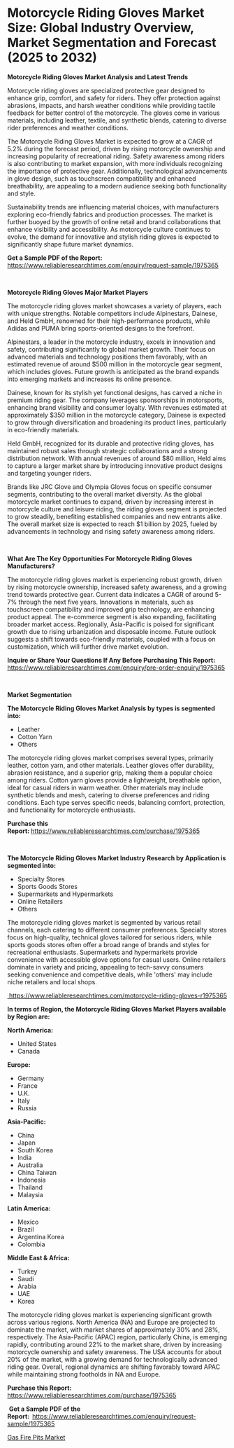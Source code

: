 <p><h1>Motorcycle Riding Gloves Market Size: Global Industry Overview, Market Segmentation and Forecast (2025 to 2032)</h1></p><p><strong>Motorcycle Riding Gloves Market Analysis and Latest Trends</strong></p>
<p><p>Motorcycle riding gloves are specialized protective gear designed to enhance grip, comfort, and safety for riders. They offer protection against abrasions, impacts, and harsh weather conditions while providing tactile feedback for better control of the motorcycle. The gloves come in various materials, including leather, textile, and synthetic blends, catering to diverse rider preferences and weather conditions.</p><p>The Motorcycle Riding Gloves Market is expected to grow at a CAGR of 5.2% during the forecast period, driven by rising motorcycle ownership and increasing popularity of recreational riding. Safety awareness among riders is also contributing to market expansion, with more individuals recognizing the importance of protective gear. Additionally, technological advancements in glove design, such as touchscreen compatibility and enhanced breathability, are appealing to a modern audience seeking both functionality and style.</p><p>Sustainability trends are influencing material choices, with manufacturers exploring eco-friendly fabrics and production processes. The market is further buoyed by the growth of online retail and brand collaborations that enhance visibility and accessibility. As motorcycle culture continues to evolve, the demand for innovative and stylish riding gloves is expected to significantly shape future market dynamics.</p></p>
<p><strong>Get a Sample PDF of the Report:&nbsp;</strong> <a href="https://www.reliableresearchtimes.com/enquiry/request-sample/1975365?utm_campaign=2007&utm_medium=2&utm_source=Github&utm_content=ia&utm_term=08022025&utm_id=motorcycle-riding-gloves">https://www.reliableresearchtimes.com/enquiry/request-sample/1975365</a></p>
<p>&nbsp;</p>
<p><strong>Motorcycle Riding Gloves Major Market Players</strong></p>
<p><p>The motorcycle riding gloves market showcases a variety of players, each with unique strengths. Notable competitors include Alpinestars, Dainese, and Held GmbH, renowned for their high-performance products, while Adidas and PUMA bring sports-oriented designs to the forefront.</p><p>Alpinestars, a leader in the motorcycle industry, excels in innovation and safety, contributing significantly to global market growth. Their focus on advanced materials and technology positions them favorably, with an estimated revenue of around $500 million in the motorcycle gear segment, which includes gloves. Future growth is anticipated as the brand expands into emerging markets and increases its online presence.</p><p>Dainese, known for its stylish yet functional designs, has carved a niche in premium riding gear. The company leverages sponsorships in motorsports, enhancing brand visibility and consumer loyalty. With revenues estimated at approximately $350 million in the motorcycle category, Dainese is expected to grow through diversification and broadening its product lines, particularly in eco-friendly materials.</p><p>Held GmbH, recognized for its durable and protective riding gloves, has maintained robust sales through strategic collaborations and a strong distribution network. With annual revenues of around $80 million, Held aims to capture a larger market share by introducing innovative product designs and targeting younger riders.</p><p>Brands like JRC Glove and Olympia Gloves focus on specific consumer segments, contributing to the overall market diversity. As the global motorcycle market continues to expand, driven by increasing interest in motorcycle culture and leisure riding, the riding gloves segment is projected to grow steadily, benefiting established companies and new entrants alike. The overall market size is expected to reach $1 billion by 2025, fueled by advancements in technology and rising safety awareness among riders.</p></p>
<p>&nbsp;</p>
<p><strong>What Are The Key Opportunities For Motorcycle Riding Gloves Manufacturers?</strong></p>
<p><p>The motorcycle riding gloves market is experiencing robust growth, driven by rising motorcycle ownership, increased safety awareness, and a growing trend towards protective gear. Current data indicates a CAGR of around 5-7% through the next five years. Innovations in materials, such as touchscreen compatibility and improved grip technology, are enhancing product appeal. The e-commerce segment is also expanding, facilitating broader market access. Regionally, Asia-Pacific is poised for significant growth due to rising urbanization and disposable income. Future outlook suggests a shift towards eco-friendly materials, coupled with a focus on customization, which will further drive market evolution.</p></p>
<p><strong>Inquire or Share Your Questions If Any Before Purchasing This Report:</strong> <a href="https://www.reliableresearchtimes.com/enquiry/pre-order-enquiry/1975365?utm_campaign=2007&utm_medium=2&utm_source=Github&utm_content=ia&utm_term=08022025&utm_id=motorcycle-riding-gloves">https://www.reliableresearchtimes.com/enquiry/pre-order-enquiry/1975365</a></p>
<p>&nbsp;</p>
<p><strong>Market Segmentation</strong></p>
<p><strong>The Motorcycle Riding Gloves Market Analysis by types is segmented into:</strong></p>
<p><ul><li>Leather</li><li>Cotton Yarn</li><li>Others</li></ul></p>
<p><p>The motorcycle riding gloves market comprises several types, primarily leather, cotton yarn, and other materials. Leather gloves offer durability, abrasion resistance, and a superior grip, making them a popular choice among riders. Cotton yarn gloves provide a lightweight, breathable option, ideal for casual riders in warm weather. Other materials may include synthetic blends and mesh, catering to diverse preferences and riding conditions. Each type serves specific needs, balancing comfort, protection, and functionality for motorcycle enthusiasts.</p></p>
<p><strong>Purchase this Report:&nbsp;</strong><a href="https://www.reliableresearchtimes.com/purchase/1975365?utm_campaign=2007&utm_medium=2&utm_source=Github&utm_content=ia&utm_term=08022025&utm_id=motorcycle-riding-gloves">https://www.reliableresearchtimes.com/purchase/1975365</a></p>
<p>&nbsp;</p>
<p><strong>The Motorcycle Riding Gloves Market Industry Research by Application is segmented into:</strong></p>
<p><ul><li>Specialty Stores</li><li>Sports Goods Stores</li><li>Supermarkets and Hypermarkets</li><li>Online Retailers</li><li>Others</li></ul></p>
<p><p>The motorcycle riding gloves market is segmented by various retail channels, each catering to different consumer preferences. Specialty stores focus on high-quality, technical gloves tailored for serious riders, while sports goods stores often offer a broad range of brands and styles for recreational enthusiasts. Supermarkets and hypermarkets provide convenience with accessible glove options for casual users. Online retailers dominate in variety and pricing, appealing to tech-savvy consumers seeking convenience and competitive deals, while 'others' may include niche retailers and local shops.</p></p>
<p><a href="https://www.reliableresearchtimes.com/motorcycle-riding-gloves-r1975365?utm_campaign=2007&utm_medium=2&utm_source=Github&utm_content=ia&utm_term=08022025&utm_id=motorcycle-riding-gloves">&nbsp;https://www.reliableresearchtimes.com/motorcycle-riding-gloves-r1975365</a></p>
<p><strong>In terms of Region, the Motorcycle Riding Gloves Market Players available by Region are:</strong></p>
<p>
    <p> <strong> North America: </strong>
        <ul>
            <li>United States</li>
            <li>Canada</li>
        </ul>
        </p> 
    <p> <strong> Europe: </strong>
        <ul>
            <li>Germany</li>
            <li>France</li>
            <li>U.K.</li>
            <li>Italy</li>
            <li>Russia</li>
        </ul>
        </p> 
    <p> <strong> Asia-Pacific: </strong>
        <ul>
            <li>China</li>
            <li>Japan</li>
            <li>South Korea</li>
            <li>India</li>
            <li>Australia</li>
            <li>China Taiwan</li>
            <li>Indonesia</li>
            <li>Thailand</li>
            <li>Malaysia</li>
        </ul>
        </p> 
    <p> <strong> Latin America: </strong>
        <ul>
            <li>Mexico</li>
            <li>Brazil</li>
            <li>Argentina Korea</li>
            <li>Colombia</li>
        </ul>
        </p> 
    <p> <strong> Middle East & Africa: </strong>
        <ul>
            <li>Turkey</li>
            <li>Saudi</li>
            <li>Arabia</li>
            <li>UAE</li>
            <li>Korea</li>
        </ul>
    </p>
    </p>
<p><p>The motorcycle riding gloves market is experiencing significant growth across various regions. North America (NA) and Europe are projected to dominate the market, with market shares of approximately 30% and 28%, respectively. The Asia-Pacific (APAC) region, particularly China, is emerging rapidly, contributing around 22% to the market share, driven by increasing motorcycle ownership and safety awareness. The USA accounts for about 20% of the market, with a growing demand for technologically advanced riding gear. Overall, regional dynamics are shifting favorably toward APAC while maintaining strong footholds in NA and Europe.</p></p>
<p><strong>Purchase this Report: </strong><a href="https://www.reliableresearchtimes.com/purchase/1975365?utm_campaign=2007&utm_medium=2&utm_source=Github&utm_content=ia&utm_term=08022025&utm_id=motorcycle-riding-gloves">https://www.reliableresearchtimes.com/purchase/1975365</a></p>
<p>&nbsp;<strong>Get a Sample PDF of the Report:&nbsp;&nbsp;</strong><a href="https://www.reliableresearchtimes.com/enquiry/request-sample/1975365?utm_campaign=2007&utm_medium=2&utm_source=Github&utm_content=ia&utm_term=08022025&utm_id=motorcycle-riding-gloves">https://www.reliableresearchtimes.com/enquiry/request-sample/1975365</a></p>
<p><strong></strong></p>
<p><p><a href="https://github.com/angelajermaine/Market-Research-Report-List-5/blob/main/gas-fire-pits-market.md?utm_campaign=2007&utm_medium=2&utm_source=Github&utm_content=ia&utm_term=08022025&utm_id=motorcycle-riding-gloves">Gas Fire Pits Market</a></p></p>